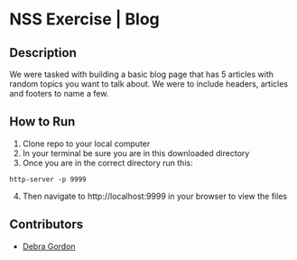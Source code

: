 # NSS Exercise | Blog

## Description
We were tasked with building a basic blog page that has 5 articles with random topics you want to talk about. We were to include headers, articles and footers to name a few.

## How to Run
1. Clone repo to your local computer
2. In your terminal be sure you are in this downloaded directory
3. Once you are in the correct directory run this:

  ```
  http-server -p 9999
  ```

4. Then navigate to http://localhost:9999 in your browser to view the files

## Contributors
- [Debra Gordon](http://github.com/debragordon)
